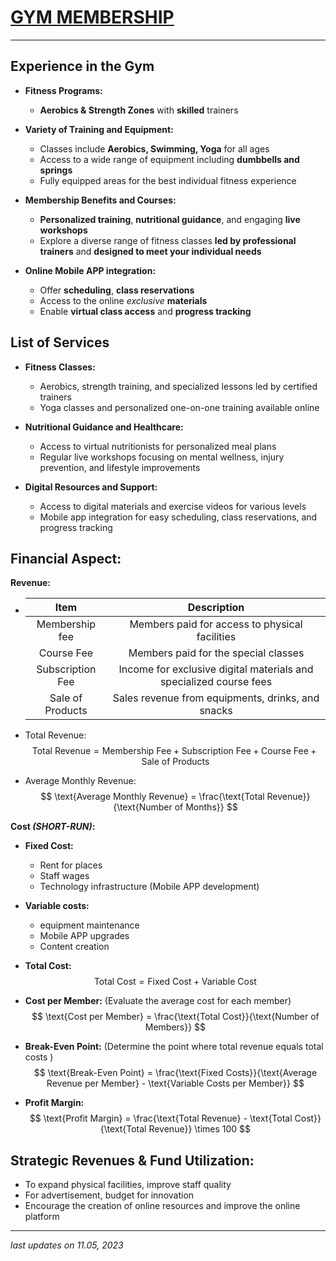 # <u>GYM MEMBERSHIP</u>

---

## **Experience in the Gym**

- **Fitness Programs:**
    - **Aerobics & Strength Zones** with **skilled** trainers

- **Variety of Training and Equipment:**
    - Classes include **Aerobics, Swimming, Yoga** for all ages
    - Access to a wide range of equipment including **dumbbells and springs**
    - Fully equipped areas for the best individual fitness experience

- **Membership Benefits and Courses:**
    - **Personalized training**, **nutritional guidance**, and engaging **live workshops**
    - Explore a diverse range of fitness classes **led by professional trainers** and **designed to meet your individual needs**

- **Online Mobile APP integration:**
    - Offer **scheduling**, **class reservations** 
    - Access to the online *exclusive* **materials**
    - Enable **virtual class access** and **progress tracking**

## List of Services

- **Fitness Classes:**
    - Aerobics, strength training, and specialized lessons led by certified trainers
    - Yoga classes and personalized one-on-one training available online

- **Nutritional Guidance and Healthcare:**
    - Access to virtual nutritionists for personalized meal plans
    - Regular live workshops focusing on mental wellness, injury prevention, and lifestyle improvements

- **Digital Resources and Support:**
    - Access to digital materials and exercise videos for various levels
    - Mobile app integration for easy scheduling, class reservations, and progress tracking

## Financial Aspect:

**Revenue:**

- | Item | Description |
   |:---:|:---:|
   | Membership fee | Members paid for access to physical facilities|
   | Course Fee | Members paid for the special classes |
   | Subscription Fee | Income for  exclusive digital materials and specialized course fees |
   | Sale of Products | Sales revenue from equipments, drinks, and snacks |

- Total Revenue:
   $$
   \text{Total Revenue} = \text{Membership Fee} + \text{Subscription Fee} + \text{Course Fee} + \text{Sale of Products} 
   $$

- Average Monthly Revenue:
   $$
   \text{Average Monthly Revenue} = \frac{\text{Total Revenue}}{\text{Number of Months}}
   $$

**Cost *(SHORT-RUN)*:**

- **Fixed Cost:**
    - Rent for places
    - Staff wages
    - Technology infrastructure (Mobile APP development)

- **Variable costs:**
    - equipment maintenance
    - Mobile APP upgrades
    - Content creation

- **Total Cost:**
   $$
    \text{Total Cost} = \text{Fixed Cost} + \text{Variable Cost}
    $$

- **Cost per Member:** (Evaluate the average cost for each member)
   $$
    \text{Cost per Member} = \frac{\text{Total Cost}}{\text{Number of Members}}
    $$

- **Break-Even Point:** (Determine the point where total revenue equals total costs )
   $$
      \text{Break-Even Point} = \frac{\text{Fixed Costs}}{\text{Average Revenue per Member} - \text{Variable Costs per Member}} 
      $$

- **Profit Margin:** 
   $$
      \text{Profit Margin} = \frac{\text{Total Revenue} - \text{Total Cost}}{\text{Total Revenue}} \times 100
      $$

## Strategic Revenues & Fund Utilization:
- To expand physical facilities, improve staff quality
- For advertisement, budget for innovation
- Encourage the creation of online resources and improve the online platform

---

*last updates on 11.05, 2023*